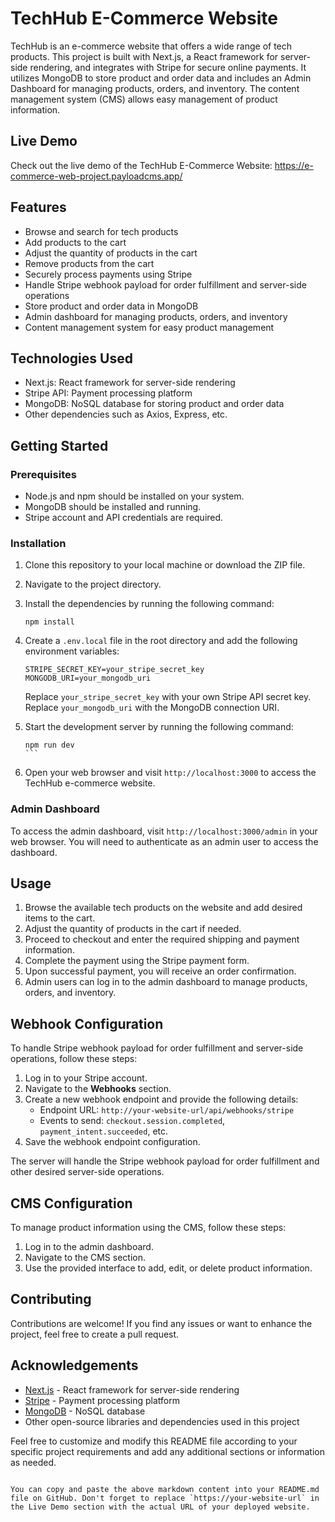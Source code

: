 # TechHub E-Commerce Website

TechHub is an e-commerce website that offers a wide range of tech products. This project is built with Next.js, a React framework for server-side rendering, and integrates with Stripe for secure online payments. It utilizes MongoDB to store product and order data and includes an Admin Dashboard for managing products, orders, and inventory. The content management system (CMS) allows easy management of product information.

## Live Demo

Check out the live demo of the TechHub E-Commerce Website: https://e-commerce-web-project.payloadcms.app/

## Features

- Browse and search for tech products
- Add products to the cart
- Adjust the quantity of products in the cart
- Remove products from the cart
- Securely process payments using Stripe
- Handle Stripe webhook payload for order fulfillment and server-side operations
- Store product and order data in MongoDB
- Admin dashboard for managing products, orders, and inventory
- Content management system for easy product management

## Technologies Used

- Next.js: React framework for server-side rendering
- Stripe API: Payment processing platform
- MongoDB: NoSQL database for storing product and order data
- Other dependencies such as Axios, Express, etc.

## Getting Started

### Prerequisites

- Node.js and npm should be installed on your system.
- MongoDB should be installed and running.
- Stripe account and API credentials are required.

### Installation

1. Clone this repository to your local machine or download the ZIP file.
2. Navigate to the project directory.
3. Install the dependencies by running the following command:

   ```
   npm install
   `````

4. Create a `.env.local` file in the root directory and add the following environment variables:

   ```plaintext
   STRIPE_SECRET_KEY=your_stripe_secret_key
   MONGODB_URI=your_mongodb_uri
   ```

   Replace `your_stripe_secret_key` with your own Stripe API secret key. Replace `your_mongodb_uri` with the MongoDB connection URI.

5. Start the development server by running the following command:

   ``````
   npm run dev
   ```

6. Open your web browser and visit `http://localhost:3000` to access the TechHub e-commerce website.

### Admin Dashboard

To access the admin dashboard, visit `http://localhost:3000/admin` in your web browser. You will need to authenticate as an admin user to access the dashboard.

## Usage

1. Browse the available tech products on the website and add desired items to the cart.
2. Adjust the quantity of products in the cart if needed.
3. Proceed to checkout and enter the required shipping and payment information.
4. Complete the payment using the Stripe payment form.
5. Upon successful payment, you will receive an order confirmation.
6. Admin users can log in to the admin dashboard to manage products, orders, and inventory.

## Webhook Configuration

To handle Stripe webhook payload for order fulfillment and server-side operations, follow these steps:

1. Log in to your Stripe account.
2. Navigate to the **Webhooks** section.
3. Create a new webhook endpoint and provide the following details:
   - Endpoint URL: `http://your-website-url/api/webhooks/stripe`
   - Events to send: `checkout.session.completed`, `payment_intent.succeeded`, etc.
4. Save the webhook endpoint configuration.

The server will handle the Stripe webhook payload for order fulfillment and other desired server-side operations.

## CMS Configuration

To manage product information using the CMS, follow these steps:

1. Log in to the admin dashboard.
2. Navigate to the CMS section.
3. Use the provided interface to add, edit, or delete product information.

## Contributing

Contributions are welcome! If you find any issues or want to enhance the project, feel free to create a pull request.

## Acknowledgements

- [Next.js](https://nextjs.org) - React framework for server-side rendering
- [Stripe](https://stripe.com) - Payment processing platform
- [MongoDB](https://www.mongodb.com) - NoSQL database
- Other open-source libraries and dependencies used in this project

Feel free to customize and modify this README file according to your specific project requirements and add any additional sections or information as needed.
```

You can copy and paste the above markdown content into your README.md file on GitHub. Don't forget to replace `https://your-website-url` in the Live Demo section with the actual URL of your deployed website.
